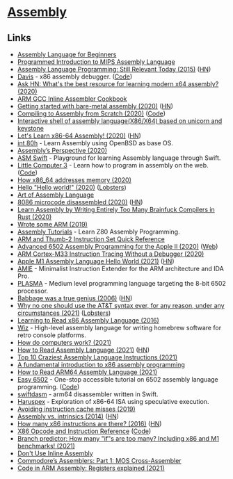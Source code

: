 # [Assembly](http://en.wikipedia.org/wiki/Assembly_language)

## Links

- [Assembly Language for Beginners](https://yurichev.com/writings/AL4B-EN.pdf)
- [Programmed Introduction to MIPS Assembly Language](https://chortle.ccsu.edu/AssemblyTutorial/index.html)
- [Assembly Language Programming: Still Relevant Today (2015)](http://wilsonminesco.com/AssyDefense/) ([HN](https://news.ycombinator.com/item?id=21924591))
- [Davis](https://kobzol.github.io/davis/) - x86 assembly debugger. ([Code](https://github.com/Kobzol/davis))
- [Ask HN: What's the best resource for learning modern x64 assembly? (2020)](https://news.ycombinator.com/item?id=22279051)
- [ARM GCC Inline Assembler Cookbook](http://www.ethernut.de/en/documents/arm-inline-asm.html)
- [Getting started with bare-metal assembly (2020)](https://johv.dk/blog/bare-metal-assembly-tutorial.html) ([HN](https://news.ycombinator.com/item?id=22684881))
- [Compiling to Assembly from Scratch (2020)](https://keleshev.com/compiling-to-assembly-from-scratch-the-book) ([Code](https://github.com/keleshev/compiling-to-assembly-from-scratch))
- [Interactive shell of assembly language(X86/X64) based on unicorn and keystone](https://github.com/cch123/asm-cli)
- [Let's Learn x86-64 Assembly! (2020)](https://gpfault.net/posts/asm-tut-0.txt.html) ([HN](https://news.ycombinator.com/item?id=24195627))
- [int 80h](http://int80h.org/) - Learn Assembly using OpenBSD as base OS.
- [Assembly’s Perspective (2020)](https://blog.stephenmarz.com/2020/05/20/assemblys-perspective/)
- [ASM Swift](https://github.com/NSExceptional/ASM-Swift) - Playground for learning Assembly language through Swift.
- [Little Computer 3](http://littlecomputer3.com/) - Learn how to program in assembly on the web. ([Code](https://github.com/0x213F/littlecomputer3))
- [How x86_64 addresses memory (2020)](https://blog.yossarian.net/2020/06/13/How-x86_64-addresses-memory)
- [Hello "Hello world!" (2020)](https://blog.jfo.click/hello-hello-world/) ([Lobsters](https://lobste.rs/s/uoluir/hello_hello_world))
- [Art of Assembly Language](https://www.cs.yale.edu/flint/cs422/doc/art-of-asm/pdf/)
- [8086 microcode disassembled (2020)](https://www.reenigne.org/blog/8086-microcode-disassembled/) ([HN](https://news.ycombinator.com/item?id=24383648))
- [Learn Assembly by Writing Entirely Too Many Brainfuck Compilers in Rust (2020)](https://github.com/pretzelhammer/rust-blog/blob/master/posts/too-many-brainfuck-compilers.md)
- [Wrote some ARM (2019)](http://seenaburns.com/2019/04/17/wrote-some-arm/)
- [Assembly Tutorials](https://www.assemblytutorial.com/) - Learn Z80 Assembly Programming.
- [ARM and Thumb-2 Instruction Set Quick Reference](http://users.ece.utexas.edu/~valvano/Volume1/QuickReferenceCard.pdf)
- [Advanced 6502 Assembly Programming for the Apple II (2020)](https://www.youtube.com/watch?v=WEliEAc3ZyA) ([Web](http://www.cs.columbia.edu/~sedwards/2020-vcfw-6502/))
- [ARM Cortex-M33 Instruction Tracing Without a Debugger (2020)](https://interrupt.memfault.com/blog/instruction-tracing-mtb-m33)
- [Apple M1 Assembly Language Hello World (2021)](https://smist08.wordpress.com/2021/01/08/apple-m1-assembly-language-hello-world/) ([HN](https://news.ycombinator.com/item?id=25786236))
- [AMIE](https://github.com/NeatMonster/AMIE) - Minimalist Instruction Extender for the ARM architecture and IDA Pro.
- [PLASMA](https://github.com/dschmenk/PLASMA) - Medium level programming language targeting the 8-bit 6502 processor.
- [Babbage was a true genius (2006)](https://tomforsyth1000.github.io/blog.wiki.html#%5B%5BBabbage%20was%20a%20true%20genius%5D%5D) ([HN](https://lobste.rs/s/ovjvzl/babbage_was_true_genius))
- [Why no one should use the AT&T syntax ever, for any reason, under any circumstances (2021)](https://elronnd.net/writ/2021-02-13_att-asm.html) ([Lobsters](https://lobste.rs/s/zifjgi/why_no_one_should_use_at_t_syntax_ever_for))
- [Learning to Read x86 Assembly Language (2016)](http://patshaughnessy.net/2016/11/26/learning-to-read-x86-assembly-language)
- [Wiz](https://github.com/wiz-lang/wiz) - High-level assembly language for writing homebrew software for retro console platforms.
- [How do computers work? (2021)](https://steveindusteves.substack.com/p/how-do-computers-work)
- [How to Read Assembly Language (2021)](https://wolchok.org/posts/how-to-read-assembly-language/) ([HN](https://news.ycombinator.com/item?id=26311722))
- [Top 10 Craziest Assembly Language Instructions (2021)](https://www.youtube.com/watch?v=Wz_xJPN7lAY)
- [A fundamental introduction to x86 assembly programming](https://www.nayuki.io/page/a-fundamental-introduction-to-x86-assembly-programming)
- [How to Read ARM64 Assembly Language (2021)](https://wolchok.org/posts/how-to-read-arm64-assembly-language/)
- [Easy 6502](http://skilldrick.github.io/easy6502/) - One-stop accessible tutorial on 6502 assembly language programming. ([Code](https://github.com/skilldrick/easy6502))
- [swiftdasm](https://github.com/plotfi/swiftdasm) - arm64 disassembler written in Swift.
- [Haruspex](https://github.com/can1357/haruspex) - Exploration of x86-64 ISA using speculative execution.
- [Avoiding instruction cache misses (2019)](https://paweldziepak.dev/2019/06/21/avoiding-icache-misses/)
- [Assembly vs. intrinsics (2014)](https://danluu.com/assembly-intrinsics/) ([HN](https://news.ycombinator.com/item?id=26877076))
- [How many x86 instructions are there? (2016)](https://fgiesen.wordpress.com/2016/08/25/how-many-x86-instructions-are-there/) ([HN](https://news.ycombinator.com/item?id=26889108))
- [X86 Opcode and Instruction Reference](http://ref.x86asm.net/) ([Code](https://github.com/Barebit/x86reference))
- [Branch predictor: How many "if"s are too many? Including x86 and M1 benchmarks! (2021)](https://blog.cloudflare.com/branch-predictor/)
- [Don't Use Inline Assembly](https://gcc.gnu.org/wiki/DontUseInlineAsm)
- [Commodore’s Assemblers: Part 1: MOS Cross-Assembler](https://www.pagetable.com/?p=1520)
- [Code in ARM Assembly: Registers explained (2021)](https://eclecticlight.co/2021/06/16/code-in-arm-assembly-registers-explained/)
